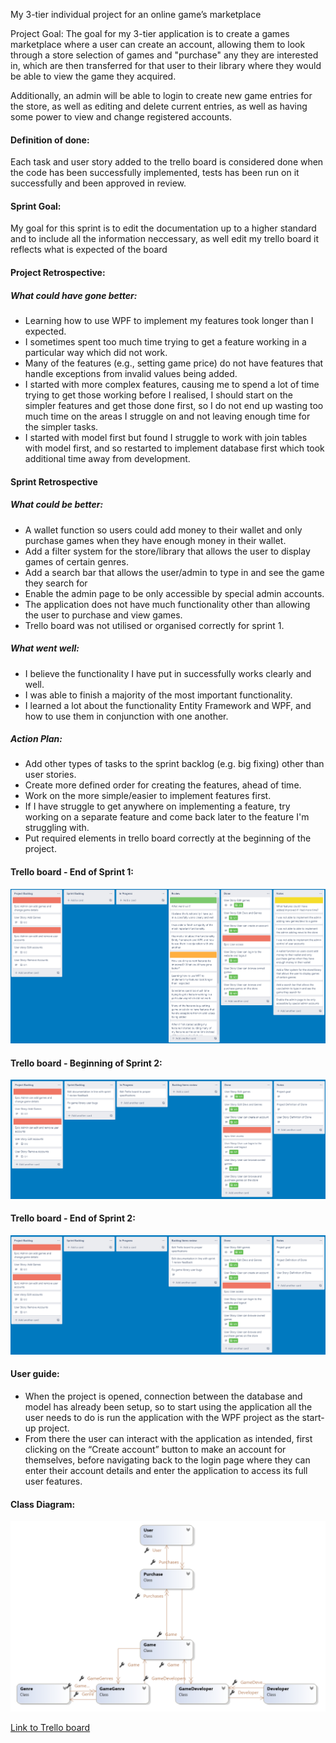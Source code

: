 My 3-tier individual project for an online game’s marketplace

Project Goal:
The goal for my 3-tier application is to create a games marketplace where a user can create an account, allowing them to look through a store selection of games and "purchase" any they are interested in, which are then transferred for that user to their library where they would be able to view the game they acquired.

Additionally, an admin will be able to login to create new game entries for the store, as well as editing and delete current entries, as well as having some power to view and change registered accounts.

#### Definition of done:

Each task and user story added to the trello board is considered done when the code has been successfully implemented, tests has been run on it successfully and been approved in review.


#### Sprint Goal:

My goal for this sprint is to edit the documentation up to a higher standard and to include all the information neccessary, as well edit my trello board it reflects what is expected of the board

#### Project Retrospective:

##### What could have gone better:
-	Learning how to use WPF to implement my features took longer than I expected.
-	I sometimes spent too much time trying to get a feature working in a particular way which did not work.
-	Many of the features (e.g., setting game price) do not have features that handle exceptions from invalid values being added.
-	I started with more complex features, causing me to spend a lot of time trying to get those working before I realised, I should start on the simpler features and get those done first, so I do not end up wasting too much time on the areas I struggle on and not leaving enough time for the simpler tasks.
-	I started with model first but found I struggle to work with join tables with model first, and so restarted to implement database first which took additional time away from development.

#### Sprint Retrospective

##### What could be better:
-	A wallet function so users could add money to their wallet and only purchase games when they have enough money in their wallet.
-	Add a filter system for the store/library that allows the user to display games of certain genres.
-	Add a search bar that allows the user/admin to type in and see the game they search for
-	Enable the admin page to be only accessible by special admin accounts.
-	The application does not have much functionality other than allowing the user to purchase and view games.
-	Trello board was not utilised or organised correctly for sprint 1.

##### What went well:
-	I believe the functionality I have put in successfully works clearly and well.
-	I was able to finish a majority of the most important functionality.
-	I learned a lot about the functionality Entity Framework and WPF, and how to use them in conjunction with one another.

##### Action Plan:
-	Add other types of tasks to the sprint backlog (e.g. big fixing) other than user stories.
-	Create more defined order for creating the features, ahead of time.
- Work on the more simple/easier to implement features first.
- If I have struggle to get anywhere on implementing a feature, try working on a separate feature and come back later to the feature I'm struggling with.
 - Put required elements in trello board correctly at the beginning of the project.

#### Trello board - End of Sprint 1:
![trello board](./Images/TrelloBoard.png)

#### Trello board - Beginning of Sprint 2:
![trello board](./Images/TrelloBoard2.png)

#### Trello board - End of Sprint 2:
![trello board](./Images/TrelloBoard3.png)

#### User guide:
-	When the project is opened, connection between the database and model has already been setup, so to start using the application all the user needs to do is run the application with the WPF project as the start-up project.
-	From there the user can interact with the application as intended, first clicking on the “Create account” button to make an account for themselves, before navigating back to the login page where they can enter their account details and enter the application to access its full user features.

#### Class Diagram:
![class diagram](./Images/classDiagram2.png)

[Link to Trello board](https://trello.com/b/ieQGAace/3-layer-project)
